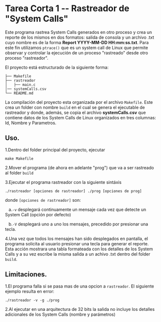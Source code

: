 # Tarea Corta 1 -- Rastreador de "System Calls"
Este programa rastrea System Calls generados en otro proceso y crea un reporte de los mismos en dos formatos: salida de consola y un archivo .txt cuyo nombre es de la forma **Report YYYY-MM-DD HH:mm:ss.txt**. Para este fin utilizamos `ptrace()` que es un system call de Linux que permite observar y controlar la ejecución de un proceso "rastreado" desde otro proceso "rastreador".

El proyecto está estructurado de la siguiente forma:
```
├── Makefile
├── rastreador
│   ├── main.c
│── systemCalls.csv
└── README.md
```
La compilación del proyecto esta organizada por el archivo `Makefile`. Este crea un folder con nombre `build` en el cual se genera el ejecutable de rastreador y donde, además, se copia el archivo **systemCalls.csv** que contiene datos de los System Calls de Linux organizados en tres columnas: Id, Nombre y Parametros.
## Uso.
1.Dentro del folder principal del proyecto, ejecutar
```
make Makefile
```
2.Mover el programa (de ahora en adelante "prog") que va a ser rastreado al folder `build`

3.Ejecutar el programa rastreador con la siguiente sintáxis


```
./rastreador [opciones de rastreador] ./prog [opciones de prog]
```
donde `[opciones de rastreador]` son:

&nbsp;&nbsp;&nbsp;a.`-v` desplegará continuamente un mensaje cada vez que detecte un System Call (opción por defecto)

&nbsp;&nbsp;&nbsp;b.`-V` desplegará uno a uno los mensajes, precedido por presionar una tecla.

4.Una vez que todos los mensajes han sido desplegados en pantalla, el programa solicita al usuario presionar una tecla para generar el reporte. Esta acción mostrara una tabla formateada con los detalles de los System Calls y a su vez escribe la misma salida a un achivo .txt dentro del folder `build`.
## Limitaciones.
1.El programa falla si se pasa mas de una opcion a `rastreador`. El siguiente ejemplo resulta en error:
```
./rastreador -v -g ./prog
```
2.Al ejecutar en una arquitectura de 32 bits la salida no incluye los detalles adicionales de los System Calls (nombre y parámetros)